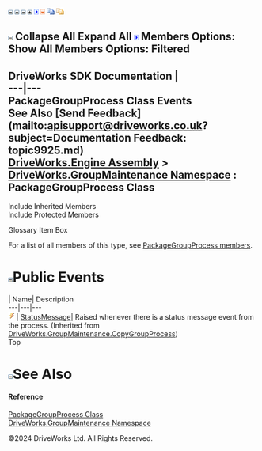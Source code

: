 ![](dotnetimages/collapse.gif) ![](dotnetimages/expand.gif) ![](dotnetimages/collapse.gif) ![](dotnetimages/expand.gif) ![](dotnetimages/drpdown.gif) ![](dotnetimages/drpdown_orange.gif) ![](dotnetimages/copycode.gif) ![](dotnetimages/copycodeHighlight.gif)

![](dotnetimages/collapse.gif) Collapse All Expand All ![](dotnetimages/drpdown.gif) Members Options: Show All  Members Options: Filtered   
---  
DriveWorks SDK Documentation  |   
---|---  
PackageGroupProcess Class Events   
See Also [Send Feedback](mailto:apisupport@driveworks.co.uk?subject=Documentation Feedback: topic9925.md)  
[DriveWorks.Engine Assembly](topic2156.md) > [DriveWorks.GroupMaintenance Namespace](topic9628.md) : PackageGroupProcess Class  
---  
  
Include Inherited Members    
Include Protected Members    


Glossary Item Box

For a list of all members of this type, see [PackageGroupProcess members](topic9926.md).

# ![](dotnetimages/collapse.gif)Public Events

| Name| Description  
---|---|---  
![Public Event](dotnetimages/publicEvent.gif)| [StatusMessage](topic9796.md)| Raised whenever there is a status message event from the process. (Inherited from [DriveWorks.GroupMaintenance.CopyGroupProcess](topic9776.md))  
Top

# ![](dotnetimages/collapse.gif)See Also

#### Reference

[PackageGroupProcess Class](topic9925.md)   
[DriveWorks.GroupMaintenance Namespace](topic9628.md)

©2024 DriveWorks Ltd. All Rights Reserved.
